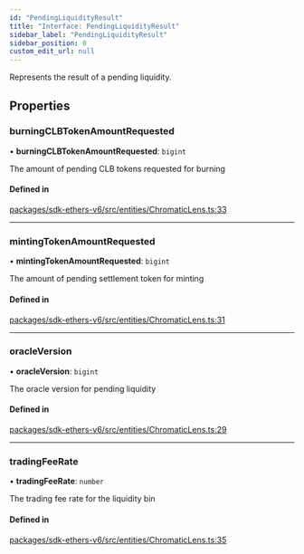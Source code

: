 ```yaml
---
id: "PendingLiquidityResult"
title: "Interface: PendingLiquidityResult"
sidebar_label: "PendingLiquidityResult"
sidebar_position: 0
custom_edit_url: null
---
```


Represents the result of a pending liquidity.

## Properties

### burningCLBTokenAmountRequested

• **burningCLBTokenAmountRequested**: `bigint`

The amount of pending CLB tokens requested for burning

#### Defined in

[packages/sdk-ethers-v6/src/entities/ChromaticLens.ts:33](https://github.com/chromatic-protocol/sdk/blob/5882a5a/packages/sdk-ethers-v6/src/entities/ChromaticLens.ts#L33)

___

### mintingTokenAmountRequested

• **mintingTokenAmountRequested**: `bigint`

The amount of pending settlement token for minting

#### Defined in

[packages/sdk-ethers-v6/src/entities/ChromaticLens.ts:31](https://github.com/chromatic-protocol/sdk/blob/5882a5a/packages/sdk-ethers-v6/src/entities/ChromaticLens.ts#L31)

___

### oracleVersion

• **oracleVersion**: `bigint`

The oracle version for pending liquidity

#### Defined in

[packages/sdk-ethers-v6/src/entities/ChromaticLens.ts:29](https://github.com/chromatic-protocol/sdk/blob/5882a5a/packages/sdk-ethers-v6/src/entities/ChromaticLens.ts#L29)

___

### tradingFeeRate

• **tradingFeeRate**: `number`

The trading fee rate for the liquidity bin

#### Defined in

[packages/sdk-ethers-v6/src/entities/ChromaticLens.ts:35](https://github.com/chromatic-protocol/sdk/blob/5882a5a/packages/sdk-ethers-v6/src/entities/ChromaticLens.ts#L35)

